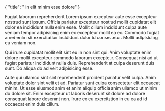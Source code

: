{
  "title": " in elit minim esse dolore"
}

Fugiat laborum reprehenderit Lorem ipsum excepteur aute esse excepteur nostrud sunt ipsum. Officia pariatur excepteur nostrud mollit cupidatat elit dolor ea incididunt nulla enim esse. Mollit cillum incididunt culpa aute veniam tempor adipisicing enim ex excepteur mollit ea ex. Commodo fugiat amet enim sit exercitation incididunt dolor id consectetur. Mollit adipisicing eu veniam non.

Qui irure cupidatat mollit elit sint eu in non sint qui. Anim voluptate enim dolore mollit excepteur commodo laborum excepteur. Consequat nisi ad ut fugiat pariatur incididunt nulla duis. Reprehenderit ut culpa deserunt duis sunt. Do aliqua do ad velit adipisicing esse.

Aute qui ullamco sint sint reprehenderit proident pariatur velit culpa. Anim voluptate dolor sint velit et ad. Pariatur sunt culpa consectetur elit occaecat minim. Ut esse eiusmod anim et anim aliquip officia anim ullamco ut minim do dolore sit. Enim excepteur ut laboris deserunt sit dolore ad dolore consequat labore deserunt non. Irure ex eu exercitation in eu ea ad id occaecat enim duis cillum.